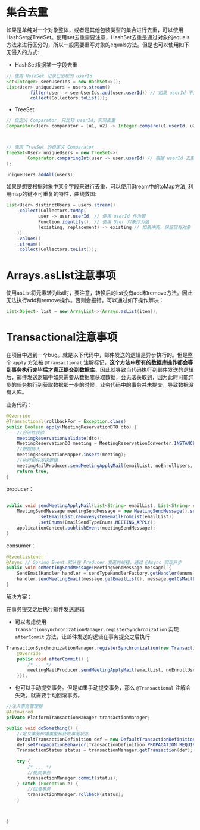 # 集合去重

如果是单纯对一个对象整体，或者是其他包装类型的集合进行去重，可以使用HashSet或TreeSet。使用set去重需要注意，HashSet去重是通过对象的equals方法来进行区分的，所以一般需要重写对象的equals方法。但是也可以使用如下无侵入的方式:

- HashSet根据某一字段去重

```java
// 使用 HashSet 记录已出现的 userId
Set<Integer> seenUserIds = new HashSet<>();
List<User> uniqueUsers = users.stream()
        .filter(user -> seenUserIds.add(user.userId)) // 如果 userId 不存在，则添加
        .collect(Collectors.toList());
```

- TreeSet

```java
// 自定义 Comparator，只比较 userId，实现去重
Comparator<User> comparator = (u1, u2) -> Integer.compare(u1.userId, u2.userId);



// 使用 TreeSet 的自定义 Comparator
TreeSet<User> uniqueUsers = new TreeSet<>(
        Comparator.comparingInt(user -> user.userId) // 根据 userId 去重
);

uniqueUsers.addAll(users); 
```

如果是想要根据对象中某个字段来进行去重，可以使用Stream中的toMap方法, 利用map的键不可重复的特性，曲线救国:

```java
List<User> distinctUsers = users.stream()
    .collect(Collectors.toMap(
            user -> user.userId, // 使用 userId 作为键
            Function.identity(), // 使用 User 对象作为值
            (existing, replacement) -> existing // 如果冲突，保留现有对象
    ))
    .values()
    .stream()
    .collect(Collectors.toList());
```

# Arrays.asList注意事项

使用asList将元素转为list时，要注意，转换后的list没有add和remove方法。因此无法执行add和remove操作。否则会报错。可以通过如下操作解决：

```java
List<Object> list = new ArrayList<>(Arrays.asList(item)); 
```

# Transactional注意事项

在项目中遇到一个bug。就是以下代码中，邮件发送的逻辑是异步执行的。但是整个 `apply` 方法被 `@Transactional` 注解标记，**这个方法中所有的数据库操作都会等到事务执行完毕后才真正提交到数据库**。因此就导致当代码执行到邮件发送的逻辑后，邮件发送逻辑中如果需要从数据库获取数据，会无法获取到，因为此时可能异步的任务执行到获取数据那一步的时候，业务代码中的事务并未提交，导致数据没有入库。

业务代码：

```java
@Override  
@Transactional(rollbackFor = Exception.class)  
public Boolean apply(MeetingReservationDTO dto) {  
    //合法性校验  
    meetingReservationValidate(dto);  
    MeetingReservationDO meeting = MeetingReservationConverter.INSTANCE.convertMeetingReservationDTO2DO4Insert(dto);  
    //数据插入
    meetingReservationMapper.insert(meeting);  
    //执行邮件发送逻辑
    meetingMailProducer.sendMeetingApplyMail(emailList, noEnrollUsers, meeting);  
    return true;  
}
```

producer：

```java
  
public void sendMeetingApplyMail(List<String> emailList, List<String> csMailList, MeetingReservationDO meeting) {  
    MeetingSendMessage meetingSendMessage = new MeetingSendMessage().setMeeting(meeting)  
            .setEmailList(removeSystemEmailFromList(emailList))  
            .setEnums(EmailSendTypeEnums.MEETING_APPLY);  
	applicationContext.publishEvent(meetingSendMessage);  
}
```

consumer：

```java
@EventListener  
@Async // Spring Event 默认在 Producer 发送的线程，通过 @Async 实现异步  
public void onMeetingSendMessage(MeetingSendMessage message) {  
    SendEmailHandler handler = sendTypeHandlerFactory.getHandler(enums);  
	handler.sendMeetingEmail(message.getEmailList(), message.getCsMailList(), message.getMeeting());  
}
```

解决方案：

在事务提交之后执行邮件发送逻辑

 - 可以考虑使用 `TransactionSynchronizationManager.registerSynchronization` 实现 `afterCommit` 方法，让邮件发送的逻辑在事务提交之后执行

```java
TransactionSynchronizationManager.registerSynchronization(new TransactionSynchronization() {  
    @Override  
    public void afterCommit() {  
	    /* ... */
	    meetingMailProducer.sendMeetingApplyMail(emailList, noEnrollUsers, meeting);  
    }});
```

   - 也可以手动提交事务。但是如果手动提交事务，那么 `@Transactional` 注解会失效，就需要手动回滚事务。

```java
//注入事务管理器
@Autowired 
private PlatformTransactionManager transactionManager;

public void doSomething() {
	//定义事务传播类型和获取事务状态
	DefaultTransactionDefinition def = new DefaultTransactionDefinition();  
	def.setPropagationBehavior(TransactionDefinition.PROPAGATION_REQUIRED); 
	TransactionStatus status = transactionManager.getTransaction(def);
	
	try {
		/* ... */
		//提交事务
		transactionManager.commit(status);
	} catch (Exception e) {
		//回滚事务
		transactionManager.rollback(status);
	}

	

}
```